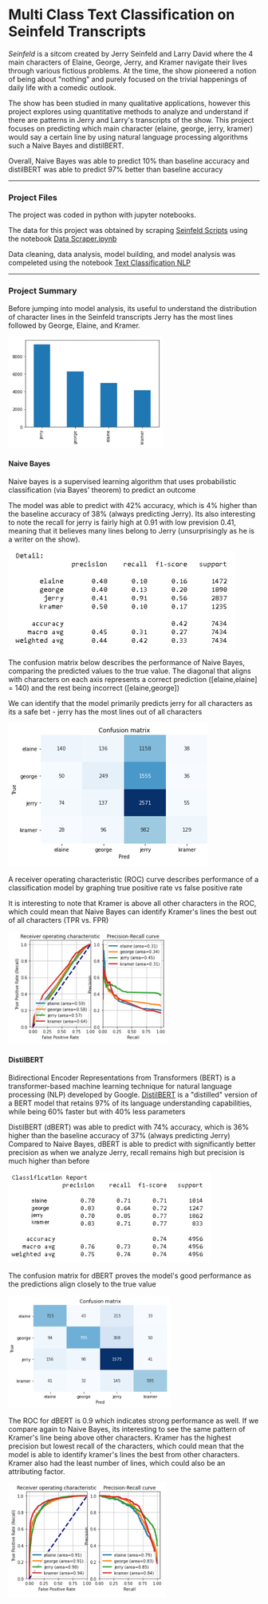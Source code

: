 # Multi Class Text Classification on Seinfeld Transcripts
*Seinfeld* is a sitcom created by Jerry Seinfeld and Larry David where the 4 main characters of Elaine, George, Jerry,
and Kramer navigate their lives through various fictious problems. At the time, the show pioneered a notion of being
about "nothing" and purely focused on the trivial happenings of daily life with a comedic outlook.

The show has been studied in many qualitative applications, however this project explores using quantitative
methods to analyze and understand if there are patterns in Jerry and Larry's transcripts of the show. This project
focuses on predicting which main character (elaine, george, jerry, kramer) would say a certain line by using natural 
language processing algorithms such a Naive Bayes and distilBERT.

Overall, Naive Bayes was able to predict 10% than baseline accuracy and distilBERT was able to predict 97% better than
baseline accuracy

--------
### Project Files

The project was coded in python with jupyter notebooks.

The data for this project was obtained by scraping [Seinfeld Scripts](https://www.seinfeldscripts.com/seinfeld-scripts.html)
using the notebook [Data Scraper.ipynb](https://github.com/Victor-Denisov/Seinfield-Transcripts-NLP/blob/main/Data%20Scraper.ipynb)

Data cleaning, data analysis, model building, and model analysis was compeleted using the notebook [Text Classification NLP](https://github.com/Victor-Denisov/Seinfield-Transcripts-NLP/blob/main/Data%20Scraper.ipynb)

--------
### Project Summary

Before jumping into model analysis, its useful to understand the distribution of character lines in the Seinfeld transcripts
Jerry has the most lines followed by George, Elaine, and Kramer.

![alt text](character_lines_distribution.png "Character Distribution")

#### Naive Bayes

Naive bayes is a supervised learning algorithm that uses probabilistic classification (via Bayes' theorem) to predict an outcome

The model was able to predict with 42% accuracy, which is 4% higher than the baseline accuracy of 38% (always predicting Jerry).
Its also interesting to note the recall for jerry is fairly high at 0.91 with low prevision 0.41, meaning that it believes many lines belong to Jerry
(unsurprisingly as he is a writer on the show).

![alt text](detail_nb.png "NB Details")

The confusion matrix below describes the performance of Naive Bayes, comparing the predicted values to the true value. 
The diagonal that aligns with characters on each axis represents a correct prediction ([elaine,elaine] = 140) and the rest being incorrect
([elaine,george])

We can identify that the model primarily predicts jerry for all characters as its a safe bet - jerry has the most lines out of all characters

![alt text](cf_nb.png "Confusion Matrix - NB")

A receiver operating characteristic (ROC) curve describes performance of a classification model by graphing true positive rate vs false positive rate

It is interesting to note that Kramer is above all other characters in the ROC, which could mean that Naive Bayes can identify
Kramer's lines the best out of all characters (TPR vs. FPR)

![alt text](roc_nb.png "ROC - NB")

#### DistilBERT

Bidirectional Encoder Representations from Transformers (BERT) is a transformer-based machine learning technique for natural language processing (NLP) developed by Google.
[DistilBERT](https://huggingface.co/transformers/model_doc/distilbert.html) is a "distilled" version of a BERT model that retains 97% of its language understanding capabilities, while being 60% faster but with 40% less parameters 

DistilBERT (dBERT) was able to predict with 74% accuracy, which is 36% higher than the baseline accuracy of 37% (always predicting Jerry)
Compared to Naive Bayes, dBERT is able to predict with significantly better precision as when we analyze Jerry, recall remains high but precision is much higher than before

![alt text](detail_dbert.png "dbert Details")

The confusion matrix for dBERT proves the model's good performance as the predictions align closely to the true value

![alt text](cf_dbert.png "Confusion Matrix - distilBERT")

The ROC for dBERT is 0.9 which indicates strong performance as well. If we compare again to Naive Bayes, its interesting to see the same pattern
of Kramer's line being above other characters. Kramer has the highest precision but lowest recall of the characters, which could mean that the
model is able to identify kramer's lines the best from other characters. Kramer also had the least number of lines, which could also be an attributing factor.

![alt text](roc_dbert.png "ROC - distilBERT")